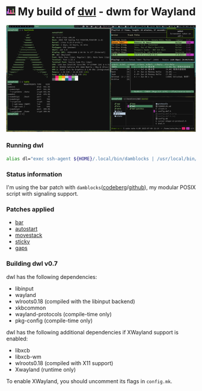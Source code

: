 # <img src="./misc/dwl-repo.png" width="24"/> My build of [dwl](https://codeberg.org/dwl/dwl) - dwm for Wayland


![](./misc/20250709_22h31m01s_grim.png)

### Running dwl
```sh
alias dl="exec ssh-agent ${HOME}/.local/bin/damblocks | /usr/local/bin/dwl"
```

### Status information
I'm using the bar patch with `damblocks`([codeberg](https://codeberg.org/unixchad/damblocks)/[github](https://github.com/gnuunixchad/damblocks)), my modular POSIX script with signaling support.

### Patches applied
- [bar](https://codeberg.org/dwl/dwl-patches/patch/bar)
- [autostart](https://codeberg.org/dwl/dwl-patches/patch/autostart)
- [movestack](https://codeberg.org/dwl/dwl-patches/patch/movestack)
- [sticky](https://codeberg.org/dwl/dwl-patches/patch/sticky)
- [gaps](https://codeberg.org/dwl/dwl-patches/patch/gaps)

### Building dwl v0.7
dwl has the following dependencies:
- libinput
- wayland
- wlroots0.18 (compiled with the libinput backend)
- xkbcommon
- wayland-protocols (compile-time only)
- pkg-config (compile-time only)

dwl has the following additional dependencies if XWayland support is enabled:
- libxcb
- libxcb-wm
- wlroots0.18 (compiled with X11 support)
- Xwayland (runtime only)

To enable XWayland, you should uncomment its flags in `config.mk`.
